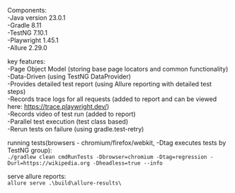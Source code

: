Components:  
-Java version 23.0.1  
-Gradle 8.11  
-TestNG 7.10.1  
-Playwright 1.45.1  
-Allure 2.29.0  

key features:  
-Page Object Model (storing base page locators and common functionality)  
-Data-Driven (using TestNG DataProvider)  
-Provides detailed test report (using Allure reporting with detailed test steps)  
-Records trace logs for all requests (added to report and can be viewed here: https://trace.playwright.dev/)  
-Records video of test run (added to report)  
-Parallel test execution (test class based)  
-Rerun tests on failure (using gradle.test-retry)  

running tests(browsers - chromium/firefox/webkit, -Dtag executes tests by TestNG group):  
`./gradlew clean cmdRunTests -Dbrowser=chromium -Dtag=regression -Durl=https://wikipedia.org -Dheadless=true --info`

serve allure reports:  
`allure serve .\build\allure-results\`